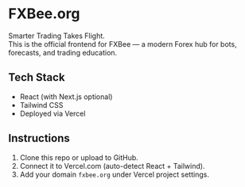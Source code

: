 # FXBee.org

Smarter Trading Takes Flight.  
This is the official frontend for FXBee — a modern Forex hub for bots, forecasts, and trading education.

## Tech Stack
- React (with Next.js optional)
- Tailwind CSS
- Deployed via Vercel

## Instructions
1. Clone this repo or upload to GitHub.
2. Connect it to Vercel.com (auto-detect React + Tailwind).
3. Add your domain `fxbee.org` under Vercel project settings.
